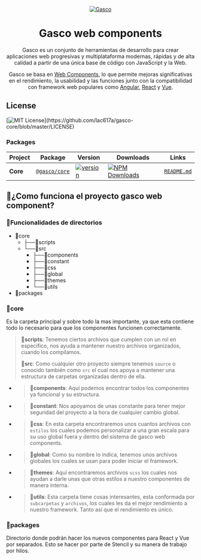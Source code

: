 <p  align="center"><a  href="#"><img  alt="Gasco"  src="https://gasco-web-component.herokuapp.com/img/gasco-web-component.svg"  /></a></p>

<h1  align="center">Gasco web components</h1>

<p  align="center">Gasco es un conjunto de herramientas de desarrollo para crear aplicaciones web progresivas y multiplataforma modernas, rápidas y de alta calidad a partir de una única base de código con JavaScript y la Web.</p>

<p  align="center">Gasco se basa en <a  href="https://www.webcomponents.org/introduction">Web Components</a>, lo que permite mejoras significativas en el rendimiento, la usabilidad y las funciones junto con la compatibilidad con framework web populares como <a  href="https://angular.io/">Angular</a>, <a  href="https://reactjs.com/">React</a> y <a  href="https://vuejs.org/">Vue</a>.</p>

##  License

[![MIT License](https://img.shields.io/apm/l/atomic-design-ui.svg?)](https://github.com/lac617a/gasco-core/blob/master/LICENSE)

###  Packages

| Project | Package | Version | Downloads| Links |
| ------- | ------- | ------- | -------- |:-----:|
| **Core** | [`@gasco/core`](https://www.npmjs.com/package/@gasco/core) | [![version](https://img.shields.io/npm/v/@gasco/core/latest.svg)](https://www.npmjs.com/package/@gasco/core) | <a  href="https://www.npmjs.com/package/@gasco/core"  target="_blank"><img  src="https://img.shields.io/npm/dm/@gasco/core.svg"  alt="NPM Downloads" /></a> | [`README.md`](core/readme.md)

##  :hammer:¿Como funciona el proyecto gasco web component?

###  :file_folder:Funcionalidades de directorios

* :open_file_folder:core
	* ├──:file_folder:scripts
	* └──:file_folder:src
		* ├──:file_folder:components
		* ├──:file_folder:constant
		* ├──:file_folder:css
		* ├──:file_folder:global
		* ├──:file_folder:themes
		* └──:file_folder:utils
* :file_folder:packages

###  :file_folder:core
Es la carpeta principal y sobre todo la mas importante, ya que esta contiene todo lo necesario para que los componentes funcionen correctamente.
>**:file_folder:scripts**:  Tenemos ciertos archivos que cumplen con un rol en especifico, nos ayuda a mantener nuestro archivos organizados, cuando los compilamos.
>
>**:file_folder:src**: Como cualquier otro proyecto siempre tenemos `source` o conocido también como `src` el cual nos apoya a mantener una estructura de carpetas organizadas dentro de ella.
		
*	>**:file_folder:components**: Aquí podemos encontrar todos los componentes ya funcional y su estructura.
*	>**:file_folder:constant**: Nos apoyamos de unas constante para tener mejor seguridad del proyecto a la hora de cualquier cambio global.
*	>**:file_folder:css**: En esta carpeta encontraremos unos cuantos archivos con `estilos` los cuales podemos personalizar a una gran escala para su uso global fuera y dentro del sistema de gasco web components.
*	>**:file_folder:global**: Como su nombre lo indica, tenemos unos archivos  globales los cuales se usan para poder iniciar el framework.
*	>**:file_folder:themes**: Aquí encontraremos archivos `scss` los cuales nos ayudan a darle unas que otras estilos a nuestro componentes de manera interna.
*	>**:file_folder:utils**: Esta carpeta tiene cosas interesantes, esta conformada por `subcarpetas` y `archivos`, los cuales les da el mejor rendimiento a nuestro framework. Tanto así que el rendimiento es único.

###  :file_folder:packages
Directorio donde podrán hacer los nuevos componentes para React y Vue por separados. Esto se hacer por parte de Stencil y su manera de trabajo por hilos.
